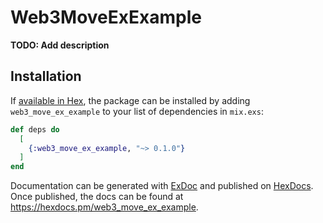 # Web3MoveExExample

**TODO: Add description**

## Installation

If [available in Hex](https://hex.pm/docs/publish), the package can be installed
by adding `web3_move_ex_example` to your list of dependencies in `mix.exs`:

```elixir
def deps do
  [
    {:web3_move_ex_example, "~> 0.1.0"}
  ]
end
```

Documentation can be generated with [ExDoc](https://github.com/elixir-lang/ex_doc)
and published on [HexDocs](https://hexdocs.pm). Once published, the docs can
be found at <https://hexdocs.pm/web3_move_ex_example>.

